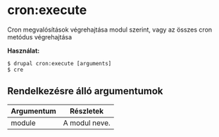 # cron:execute
Cron megvalósítások végrehajtása modul szerint, vagy az összes cron metódus végrehajtása

**Használat:**
```
$ drupal cron:execute [arguments] 
$ cre  
```

## Rendelkezésre álló argumentumok
Argumentum | Részletek
---------|-------------
module | A modul neve.
